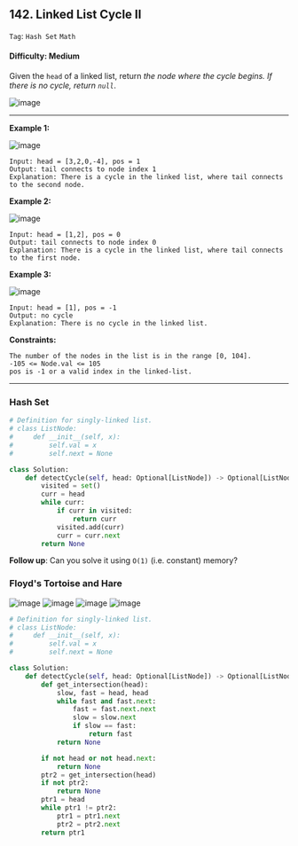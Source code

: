 ## 142. Linked List Cycle II

```Tag```: ```Hash Set``` ```Math```

#### Difficulty: Medium

Given the ```head``` of a linked list, return _the node where the cycle begins. If there is no cycle, return ```null```_.

![image](https://user-images.githubusercontent.com/35042430/210283133-57767f64-e80a-4ccf-a7ef-613d1465721b.png)

---

__Example 1:__

![image](https://assets.leetcode.com/uploads/2018/12/07/circularlinkedlist.png)
```
Input: head = [3,2,0,-4], pos = 1
Output: tail connects to node index 1
Explanation: There is a cycle in the linked list, where tail connects to the second node.
```

__Example 2:__

![image](https://assets.leetcode.com/uploads/2018/12/07/circularlinkedlist_test2.png)
```
Input: head = [1,2], pos = 0
Output: tail connects to node index 0
Explanation: There is a cycle in the linked list, where tail connects to the first node.
```

__Example 3:__

![image](https://assets.leetcode.com/uploads/2018/12/07/circularlinkedlist_test3.png)
```
Input: head = [1], pos = -1
Output: no cycle
Explanation: There is no cycle in the linked list.
```

__Constraints:__
```
The number of the nodes in the list is in the range [0, 104].
-105 <= Node.val <= 105
pos is -1 or a valid index in the linked-list.
```

---

### Hash Set

```Python
# Definition for singly-linked list.
# class ListNode:
#     def __init__(self, x):
#         self.val = x
#         self.next = None

class Solution:
    def detectCycle(self, head: Optional[ListNode]) -> Optional[ListNode]:
        visited = set()
        curr = head
        while curr:
            if curr in visited:
                return curr
            visited.add(curr)
            curr = curr.next
        return None
```

__Follow up__: Can you solve it using ```O(1)``` (i.e. constant) memory?

### Floyd's Tortoise and Hare

![image](https://user-images.githubusercontent.com/35042430/210284097-f3426858-4526-45f9-a566-3681d1c2be1c.png)
![image](https://user-images.githubusercontent.com/35042430/210283411-1e8b3484-9b54-41ca-b6dd-f788fe2b4055.png)
![image](https://user-images.githubusercontent.com/35042430/210283424-82430abb-0a84-4636-b9ed-0d9e603f708e.png)
![image](https://user-images.githubusercontent.com/35042430/210283436-a31da7e3-e4e8-41af-96a1-da40e28b6e81.png)

```Python
# Definition for singly-linked list.
# class ListNode:
#     def __init__(self, x):
#         self.val = x
#         self.next = None

class Solution:
    def detectCycle(self, head: Optional[ListNode]) -> Optional[ListNode]:
        def get_intersection(head):
            slow, fast = head, head
            while fast and fast.next:
                fast = fast.next.next
                slow = slow.next
                if slow == fast:
                    return fast
            return None

        if not head or not head.next:
            return None
        ptr2 = get_intersection(head)
        if not ptr2:
            return None
        ptr1 = head
        while ptr1 != ptr2:
            ptr1 = ptr1.next
            ptr2 = ptr2.next
        return ptr1
```
